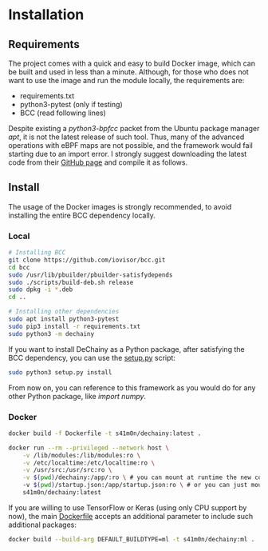 # Installation

## Requirements

The project comes with a quick and easy to build Docker image, which can be built and used in less than a minute.
Although, for those who does not want to use the image and run the module locally, the requirements are:

* requirements.txt
* python3-pytest (only if testing)
* BCC (read following lines)

Despite existing a *python3-bpfcc* packet from the Ubuntu package manager *apt*, it is not the latest release of such tool. Thus, many of the advanced
operations with eBPF maps are not possible, and the framework would fail starting due to an import error. I strongly suggest downloading the latest
code from their [GitHub page](https://github.com/iovisor/bcc) and compile it as follows.

## Install

The usage of the Docker images is strongly recommended, to avoid installing the entire BCC dependency locally.

### Local

```bash
# Installing BCC
git clone https://github.com/iovisor/bcc.git
cd bcc
sudo /usr/lib/pbuilder/pbuilder-satisfydepends
sudo ./scripts/build-deb.sh release
sudo dpkg -i *.deb
cd .. 

# Installing other dependencies
sudo apt install python3-pytest
sudo pip3 install -r requirements.txt
sudo python3 -m dechainy
```

If you want to install DeChainy as a Python package, after satisfying the BCC dependency, you can use the [setup.py](../setup.py) script:

```bash
sudo python3 setup.py install
```

From now on, you can reference to this framework as you would do for any other Python package, like *import numpy*.

### Docker

```bash
docker build -f Dockerfile -t s41m0n/dechainy:latest .
```

```bash
docker run --rm --privileged --network host \
    -v /lib/modules:/lib/modules:ro \
    -v /etc/localtime:/etc/localtime:ro \
    -v /usr/src:/usr/src:ro \
    -v $(pwd)/dechainy:/app/:ro \ # you can mount at runtime the new code you develop, instead of rebuilding it
    -v $(pwd)/startup.json:/app/startup.json:ro \ # or you can just mount only the startup configuration
    s41m0n/dechainy:latest
```

If you are willing to use TensorFlow or Keras (using only CPU support by now), the main [Dockerfile](../Dockerfile) accepts an additional
parameter to include such additional packages:

```bash
docker build --build-arg DEFAULT_BUILDTYPE=ml -t s41m0n/dechainy:ml .
```

